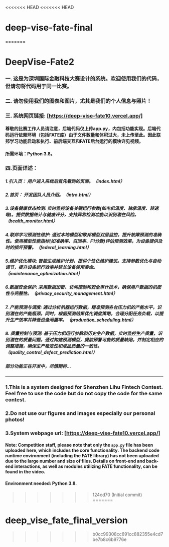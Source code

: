 <<<<<<< HEAD
<<<<<<< HEAD
# deep-vise-fate-final
=======
# DeepVise-Fate2
### 一. 这是为深圳国际金融科技大赛设计的系统。欢迎使用我们的代码，但请勿将代码用于同一比赛。
### 二. 请勿使用我们的图表和图片，尤其是我们的个人信息与照片！
### 三. 系统网页链接: [https://deep-vise-fate10.vercel.app/]

#### 尊敬的比赛工作人员请注意，后端代码仅上传app.py，内包括功能实现。后端代码运行依赖环境（包括FATE库）由于文件数量和体积过大，未上传至此。因此联邦学习功能启动和执行、前后端交互和FATE后台运行的模块详见视频。
#### 所需环境：Python 3.8。

### 四.页面详述：
##### 1.引入页： 用户进入系统后首先看到的页面。（index.html）
##### 2.首页： 开发团队人员介绍。（intro.html）
##### 3.设备健康状态检测: 实时监控设备关键运行参数(如电机温度、轴承温度、转速等)。提供数据统计与健康评分，支持异常检测功能以识别潜在风险。（health_monitor.html）
##### 4.联邦学习预测性维护: 通过本地模型和联邦模型双层监控，提升故障预测的准确性。使用模型性能指标(如准确率、召回率、F1分数)评估预测效果，为设备提供及时的损坏预警。（federal_learning.html）
##### 5.维护优化模块: 智能生成维护计划，提供个性化维护建议。支持参数优化与自动调节，提升设备运行效率并延长设备使用寿命。（maintenance_optimization.html）
##### 6.数据安全保护: 采用数据加密、访问控制和安全审计技术，确保用户数据的机密性与完整性。（privacy_security_management.html）
##### 7. 产能预测与调度: 通过分析机器运行数据，精准预测各台压力机的产能水平，识别潜在的产能瓶颈。同时，根据预测结果优化调度策略，合理分配任务负载，以提升生产效率并降低设备闲置率。（production_scheduling.html）
##### 8. 质量控制与预测: 基于压力机运行参数和历史生产数据，实时监控生产质量，识别潜在的质量问题。通过构建预测模型，提前预警可能的质量缺陷，并制定相应的调整措施，确保生产稳定性和成品质量的一致性。  （quality_control_defect_prediction.html）
##### 部分功能正在开发中，尽情期待...
---------------------------------------------------------------------
### 1.This is a system designed for Shenzhen Lihu Fintech Contest. Feel free to use the code but do not copy the code for the same contest.
### 2.Do not use our figures and images especially our personal photos!
### 3.System webpage url:   [https://deep-vise-fate10.vercel.app/]
#### Note: Competition staff, please note that only the `app.py` file has been uploaded here, which includes the core functionality. The backend code runtime environment (including the FATE library) has not been uploaded due to the large number and size of files. Details on front-end and back-end interactions, as well as modules utilizing FATE functionality, can be found in the video.
#### Environment needed: Python 3.8.


>>>>>>> 124cd70 (Initial commit)
=======
# deep_vise_fate_final_version
>>>>>>> b0cc99308cc691cc882355e4cd7be7b8c6b9776e
